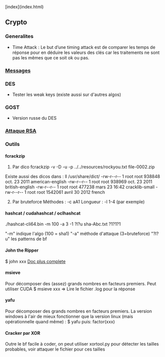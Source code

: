 <head>
  <meta http-equiv="content-type" content="text/html; charset=utf-8" />
</head>
[index](index.html)

## Crypto

### Generalites

- Time Attack : Le but d’une timing attack est de comparer les temps de réponse pour en déduire les valeurs des clés car les traitements ne sont pas les mêmes que ce soit ok ou pas.

### [Messages](crypto-messages.html)

### DES
- Tester les weak keys (existe aussi sur d'autres algos)

### GOST
- Version russe du DES

### [Attaque RSA](crypto-rsa.html)

### Outils
#### fcrackzip
1. Par dico 
fcrackzip -v -D -u -p ../../resources/rockyou.txt file-0002.zip 

Existe aussi des dicos dans : ll /usr/share/dict/
-rw-r--r--   1 root root  938848 oct.  23  2011 american-english
-rw-r--r--   1 root root  938969 oct.  23  2011 british-english
-rw-r--r--   1 root root  477238 mars  23 16:42 cracklib-small
-rw-r--r--   1 root root 1542061 avril 30  2012 french

2. Par bruteforce
Méthodes : -c aA1 
Longueur : -l 1-4 (par exemple)

#### hashcat / cudahashcat / oclhashcat
./hashcat-cli64.bin -m 100 -a 3 -1 ?l?u  sha-Abc.txt ?1?1?1

"-m" indique l'algo (100 = sha1)
"-a" méthode d'attaque (3=bruteforce)
"?l?u" les patterns de bf

#### John the Ripper
$ john xxx
[Doc plus complete](crypto-john.html)

#### msieve
Pour décomposer des (assez) grands nombres en facteurs premiers. Peut utiliser CUDA
$ msieve xxx
=> Lire le fichier .log pour la réponse

#### yafu
Pour décomposer des grands nombres en facteurs premiers.
La version windows à l'air de mieux fonctionner que la version linux (mais opérationnelle quand même) :
$ yafu
puis:
factor(xxx)

#### Cracker par XOR
Outre le bf facile à coder, on peut utiliser xortool.py pour détecter les tailles probables, voir attaquer le fichier pour ces tailles





